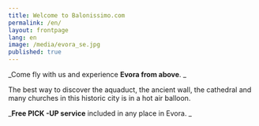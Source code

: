 ```yaml
---
title: Welcome to Balonissimo.com
permalink: /en/
layout: frontpage
lang: en
image: /media/evora_se.jpg
published: true
---
```

_Come fly with us and experience **Evora from above**. _

The best way to discover the aquaduct, the ancient wall, the cathedral and many churches in this historic city is in a hot air balloon. 

_**Free PICK -UP service** included in any place in Evora. _
